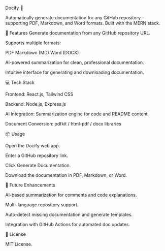 Docify 📝

Automatically generate documentation for any GitHub repository – supporting PDF, Markdown, and Word formats. Built with the MERN stack.

🚀 Features
Generate documentation from any GitHub repository URL.

Supports multiple formats:

PDF
Markdown (MD)
Word (DOCX)

AI-powered summarization for clean, professional documentation.

Intuitive interface for generating and downloading documentation.


💻 Tech Stack

Frontend: React.js, Tailwind CSS

Backend: Node.js, Express.js

AI Integration: Summarization engine for code and README content

Document Conversion: pdfkit / html-pdf / docx libraries

📦 Usage

Open the Docify web app.

Enter a GitHub repository link.

Click Generate Documentation.

Download the documentation in PDF, Markdown, or Word.

🌟 Future Enhancements

AI-based summarization for comments and code explanations.

Multi-language repository support.

Auto-detect missing documentation and generate templates.

Integration with GitHub Actions for automated doc updates.

📝 License

MIT License.


